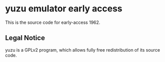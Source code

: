 yuzu emulator early access
=============

This is the source code for early-access 1962.

## Legal Notice

yuzu is a GPLv2 program, which allows fully free redistribution of its source code.